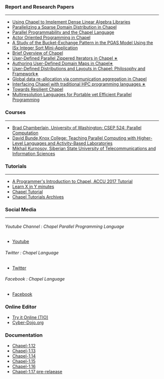 ### Report and Research Papers
----------------------------------------------------------------------------------------
* [Using Chapel to Implement Dense Linear Algebra Libraries](https://chapel-lang.org/education/cs380p-linalg.pdf)
* [Parallelizing a Sparse Domain Distribution in
Chapel](https://chapel-lang.org/education/cs380p-parsps.pdf)
* [Parallel Programmability and the Chapel Language](http://journals.sagepub.com/doi/pdf/10.1177/1094342007078442)
* [Actor Oriented Programming in Chapel](https://chapel-lang.org/education/cs380p-actors.pdf)
* [A Study of the Bucket-Exchange Pattern in the PGAS Model Using the ISx Integer Sort Mini-Application](https://chapel-lang.org/publications/isx_paw2016_ieee.pdf)
* [Brief Overview of Chapel](https://chapel-lang.org/papers/BriefOverviewChapel.pdf)
* [User-Defined Parallel Zippered Iterators in Chapel ∗](http://pgas11.rice.edu/papers/ChamberlainEtAl-Chapel-Iterators-PGAS11.pdf)
* [Authoring User-Defined Domain Maps in Chapel∗](https://chapel-lang.org/publications/cug11-final.pdf)
* [User-Defined Distributions and Layouts in Chapel: Philosophy and Framework∗](https://chapel-lang.org/publications/hotpar10-final.pdf)
* [Global data re-allocation via communication
aggregation in Chapel](http://www.ac.uma.es/~compilacion/publicaciones/UMA-DAC-12-02.pdf)
* [Interfacing Chapel with traditional
HPC programming languages ∗](http://pgas11.rice.edu/papers/PrantlEtAl-Chapel-Interoperability-PGAS11.pdf)
* [Towards Resilient Chapel](http://delivery.acm.org/10.1145/2830000/2820100/p86-panagiotopoulou.pdf?ip=103.25.231.102&id=2820100&acc=NO%20RULES&key=045416EF4DDA69D9%2E9B70FA1BECDE5FE7%2E4D4702B0C3E38B35%2E4D4702B0C3E38B35&__acm__=1519635905_66d92473cfff852f9e2145e00beac78c)
* [Multiresolution Languages for Portable yet
Efficient Parallel Programming](https://chapel-lang.org/papers/DARPA-RFI-Chapel-web.pdf)


### Courses
-----------------------------------------------------------------------------------------
* [Brad Chamberlain, University of Washington: CSEP 524: Parallel Computation](https://courses.cs.washington.edu/courses/csep524/13wi/)
* [David Bunde,Knox College: Teaching Parallel Computing with Higher-Level Languages and Activity-Based Laboratories](http://faculty.knox.edu/dbunde/parallel.html)
* [Mikhail Kurnosov, Siberian State University of Telecommunications and Information Sciences](http://www.mkurnosov.net/teaching/index.php/HPC/Fall2012)


### Tutorials
------------------------------------------------------------------------------------------
* [A Programmer's Introduction to Chapel, ACCU 2017 Tutorial](https://chapel-lang.org/tutorials.html)
* [Learn X in Y minutes](https://learnxinyminutes.com/docs/chapel/)
* [Chapel Tutorial](http://faculty.knox.edu/dbunde/teaching/chapel/)
* [Chapel Tutorials Archives](https://chapel-lang.org/tutorials-archives.html)

### Social Media
------------------------------------------------------------------------------------------
###### Youtube Channel : Chapel Parallel Programming Language
* [Youtube](https://www.youtube.com/channel/UCHmm27bYjhknK5mU7ZzPGsQ/)

###### Twitter : Chapel Language
* [Twitter](https://twitter.com/ChapelLanguage)

###### Facebook : Chapel Language
* [Facebook](https://www.facebook.com/ChapelLanguage)

### Online Editor
* [Try it Online (TIO)](https://tio.run/#chapel)
* [Cyber-Dojo.org](http://cyber-dojo.org/)
### Documentation
* [Chapel-1.12](https://chapel-lang.org/docs/1.12/)
* [Chapel-1.13](https://chapel-lang.org/docs/1.13/)
* [Chapel-1.14](https://chapel-lang.org/docs/1.14/)
* [Chapel-1.15](https://chapel-lang.org/docs/1.15/)
* [Chapel-1.16](https://chapel-lang.org/docs/1.16/)
* [Chapel-1.17 pre-relaease](https://chapel-lang.org/docs/master/)

